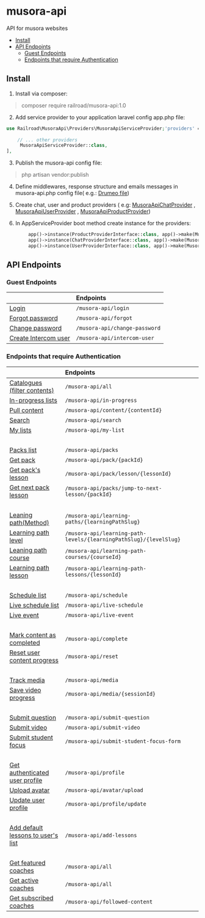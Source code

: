 # musora-api

API for musora websites

- [Install](#install)
- [API Endpoints](#api-endpoints)
    * [Guest Endpoints](#guest-endpoints)
    * [Endpoints that require Authentication](#endpoints-that-require-authentication)

<!-- ecotrust-canada.github.io/markdown-toc -->

Install
------------------------------------------------------------------------------------------------------------------------

1. Install via composer:

> composer require railroad/musora-api:1.0

2. Add service provider to your application laravel config app.php file:

```php
use Railroad\MusoraApi\Providers\MusoraApiServiceProvider;'providers' => [
    
    // ... other providers
     MusoraApiServiceProvider::class,
],
```

3. Publish the musora-api config file:

> php artisan vendor:publish

4. Define middlewares, response structure and emails messages in musora-api.php config file(
   e.g.: [Drumeo file](https://github.com/railroadmedia/drumeo/blob/musora-api/laravel/config/musora-api.php))


5. Create chat, user and product providers
   (
   e.g: [MusoraApiChatProvider](https://github.com/railroadmedia/drumeo/blob/musora-api/laravel/app/Providers/MusoraApiChatProvider.php)
   ,
   [MusoraApiUserProvider](https://github.com/railroadmedia/drumeo/blob/musora-api/laravel/app/Providers/MusoraApiUserProvider.php)
   ,
   [MusoraApiProductProvider](https://github.com/railroadmedia/drumeo/blob/musora-api/laravel/app/Providers/MusoraApiProductProvider.php))


6. In AppServiceProvider boot method create instance for the providers:

```php
        app()->instance(ProductProviderInterface::class, app()->make(MusoraApiProductProvider::class));
        app()->instance(ChatProviderInterface::class, app()->make(MusoraApiChatProvider::class));
        app()->instance(UserProviderInterface::class, app()->make(MusoraApiUserProvider::class));
```

API Endpoints
------------------------------------------------------------------------------------------------------------------------

### Guest Endpoints

|                                                          | Endpoints                                               |
|:-----------------------------------------------------------------|:----------------------------------------------------------|
| [Login](docs/Login.md)                              | `/musora-api/login`                                               |
| [Forgot password](docs/ForgotPassword.md)                  | `/musora-api/forgot`                                              |
| [Change password](docs/ChangePassword.md)                        | `/musora-api/change-password`                                     |
| [Create Intercom user](docs/Intercom.md)                   | `/musora-api/intercom-user`                                       |


### Endpoints that require Authentication

|                                                          | Endpoints                                               |
|:-----------------------------------------------------------------|:----------------------------------------------------------|
| [Catalogues (filter contents)](docs/AllContents.md)        | `/musora-api/all`                                               |
| [In-progress lists](docs/InProgress.md)                  | `/musora-api/in-progress`                                              |
| [Pull content](docs/Content.md)                        | `/musora-api/content/{contentId}`                                     |
| [Search](docs/Search.md)                        | `/musora-api/search`                                     |
| [My lists](docs/MyList.md)                        | `/musora-api/my-list`                                     |
|             &nbsp;      |                                   |
| [Packs list](docs/Packs.md)        | `/musora-api/packs`                                               |
| [Get pack](docs/Pack.md)                   | `/musora-api/pack/{packId}`                                       |
| [Get pack's lesson](docs/PackLesson.md)        | `/musora-api/pack/lesson/{lessonId}`                                               |
| [Get next pack lesson](docs/NextPackLesson.md)                  | `/musora-api/packs/jump-to-next-lesson/{packId}`                                              |
| &nbsp;            |                                              |
| [Leaning path(Method)](docs/LearningPath.md)                        | `/musora-api/learning-paths/{learningPathSlug}`                                     |
| [Learning path level](docs/LearningPathLevel.md)                   | `/musora-api/learning-path-levels/{learningPathSlug}/{levelSlug}`                                       |
| [Leaning path course](docs/LearningPathCourse.md)                        | `/musora-api/learning-path-courses/{courseId}`                                     |
| [Learning path lesson](docs/LearningPathLesson.md)                   | `/musora-api/learning-path-lessons/{lessonId}`                                       |
|         &nbsp;         | &nbsp;                                     |
| [Schedule list](docs/Shedule.md)                        | `/musora-api/schedule`                                     |
| [Live schedule list](docs/LiveShedule.md)                   | `/musora-api/live-schedule`                                       |
| [Live event](docs/Live.md)                   | `/musora-api/live-event`                                       |
| &nbsp;                      | &nbsp;                                     |
| [Mark content as completed](docs/MarkAsComplete.md)                   | `/musora-api/complete`                                       |
| [Reset user content progress](docs/ResetProgress.md)                        | `/musora-api/reset`                                     |
| &nbsp;                      | &nbsp;                                     |
| [Track media](docs/TrackMedia.md)                   | `/musora-api/media`                                       |
| [Save video progress](docs/SaveVideoProgress.md)                   | `/musora-api/media/{sessionId}`                                       |
| &nbsp;                      | &nbsp;                                     |
| [Submit question](docs/SubmitQuestion.md)                        | `/musora-api/submit-question`                                     |
| [Submit video](docs/SubmitVideo.md)                   | `/musora-api/submit-video`                                       |
| [Submit student focus](docs/SubmitStudentFocus.md)                   | `/musora-api/submit-student-focus-form`                                       |
| &nbsp;                      | &nbsp;                                     |
| [Get authenticated user profile](docs/GetAuthenticatedUserProfile.md)                        | `/musora-api/profile`                                     |
| [Upload avatar](docs/UploadAvatar.md)                   | `/musora-api/avatar/upload`                                       |
| [Update user profile](docs/UpdateUserProfile.md)                   | `/musora-api/profile/update`                                       |
| &nbsp;                      | &nbsp;
| [Add default lessons to user's list](docs/AddDefaultLesson.md)                   | `/musora-api/add-lessons`                                       |
| &nbsp;                      | &nbsp;
| [Get featured coaches](docs/FeaturedCoach.md)                   | `/musora-api/all`                                       |
| [Get active coaches](docs/ActiveCoach.md)                   | `/musora-api/all`                                       |
| [Get subscribed coaches](docs/FollowedCoach.md)                   | `/musora-api/followed-content`                                       |





